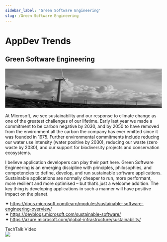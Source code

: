```yaml
---
sidebar_label: 'Green Software Engineering'
slug: /Green Software Engineering
---
```


# AppDev Trends

##  Green Software Engineering

![](images/18-greensoftwareengineering.png)

At Microsoft, we see sustainability and our response to climate change as one of the greatest challenges of our lifetime. Early last year we made a commitment to be carbon negative by 2030, and by 2050 to have removed from the environment all the carbon the company has ever emitted since it was founded in 1975. Further environmental commitments include reducing our water use intensity (water positive by 2030), reducing our waste (zero waste by 2030), and our support for biodiversity projects and conservation ecosystems.

I believe application developers can play their part here. Green Software Engineering is an emerging discipline with principles, philosophies, and competencies to define, develop, and run sustainable software applications. Sustainable applications are normally cheaper to run, more performant, more resilient and more optimised – but that’s just a welcome addition. The key thing is developing applications in such a manner will have positive impact on the planet.

&#x2726; <https://docs.microsoft.com/learn/modules/sustainable-software-engineering-overview/>  
&#x2726; <https://devblogs.microsoft.com/sustainable-software/>  
&#x2726; <https://azure.microsoft.com/global-infrastructure/sustainability/>  

TechTalk Video  
[![](https://i3.ytimg.com/vi/Tcvr30NRWmA/mqdefault.jpg)](https://youtu.be/Tcvr30NRWmA)
